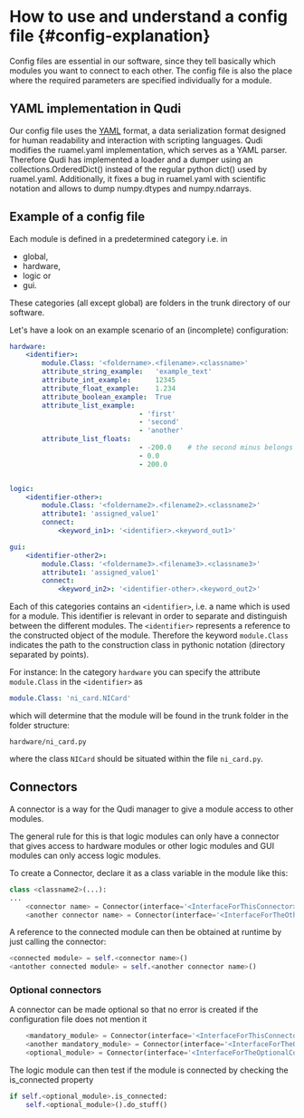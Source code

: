 # How to use and understand a config file  {#config-explanation}

Config files are essential in our software, since they tell basically which
modules you want to connect to each other. The config file is also the place
where the required parameters are specified individually for a module.

## YAML implementation in Qudi

Our config file uses the [YAML](http://yaml.org/) format, a data serialization format designed for
human readability and interaction with scripting languages. Qudi modifies the
ruamel.yaml implementation, which serves as a YAML parser. Therefore Qudi has
implemented a loader and a dumper using an collections.OrderedDict() instead of
the regular python dict() used by ruamel.yaml.
Additionally, it fixes a bug in ruamel.yaml with scientific notation and allows
to dump numpy.dtypes and numpy.ndarrays.

## Example of a config file

Each module is defined in a predetermined category i.e. in

   - global,
   - hardware,
   - logic or
   - gui.

These categories (all except global) are folders in the trunk
directory of our software.

Let's have a look on an example scenario of an (incomplete) configuration:
```yaml
hardware:
    <identifier>:
        module.Class: '<foldername>.<filename>.<classname>'
        attribute_string_example:   'example_text'
        attribute_int_example:      12345
        attribute_float_example:    1.234
        attribute_boolean_example:  True
        attribute_list_example:
                                - 'first'
                                - 'second'
                                - 'another'
        attribute_list_floats:
                                - -200.0    # the second minus belongs to the number
                                - 0.0
                                - 200.0


logic:
    <identifier-other>:
        module.Class: '<foldername2>.<filename2>.<classname2>'
        attribute1: 'assigned_value1'
        connect:
            <keyword_in1>: '<identifier>.<keyword_out1>'

gui:
    <identifier-other2>:
        module.Class: '<foldername3>.<filename3>.<classname3>'
        attribute1: 'assigned_value1'
        connect:
            <keyword_in2>: '<identifier-other>.<keyword_out2>'
```

Each of this categories contains an `<identifier>`, i.e.
a name which is used for a module. This identifier is relevant in order to
separate and distinguish between the different modules. The `<identifier>`
represents a reference to the constructed object of the module. Therefore the
keyword `module.Class` indicates the path to the construction class in pythonic
notation (directory separated by points).

For instance:
In the category `hardware` you can specify the attribute `module.Class` in the
`<identifier>` as

```yaml
module.Class: 'ni_card.NICard'
```

which will determine that the module will be found in the trunk folder in the
folder structure:

    hardware/ni_card.py

where the class `NICard` should be situated within the file `ni_card.py`.

## Connectors

A connector is a way for the Qudi manager to give a module access to other modules.

The general rule for this is that logic modules can only have a connector that gives access
to hardware modules or other logic modules and GUI modules can only access logic modules.

To create a Connector, declare it as a class variable in the module like this:

```python
class <classname2>(...):
...
    <connector name> = Connector(interface='<InterfaceForThisConnector>')
    <another connector name> = Connector(interface='<InterfaceForTheOtherConnector>')
```

A reference to the connected module can then be obtained at runtime by just calling the connector:

```python
<connected module> = self.<connector name>()
<antother connected module> = self.<another connector name>()
```

### Optional connectors

A connector can be made optional so that no error is created if the configuration file does not 
mention it

```python
    <mandatory_module> = Connector(interface='<InterfaceForThisConnector>')
    <another mandatory_module> = Connector(interface='<InterfaceForTheOtherConnector>', optional=False)
    <optional_module> = Connector(interface='<InterfaceForTheOptionalConnector>', optional=True)
```

The logic module can then test if the module is connected by checking the is_connected property

```python
if self.<optional_module>.is_connected:
    self.<optional_module>().do_stuff()
```


